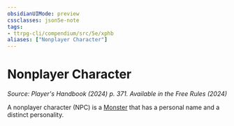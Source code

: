 ```yaml
---
obsidianUIMode: preview
cssclasses: json5e-note
tags:
- ttrpg-cli/compendium/src/5e/xphb
aliases: ["Nonplayer Character"]
---
```

# Nonplayer Character
*Source: Player's Handbook (2024) p. 371. Available in the Free Rules (2024)* 

A nonplayer character (NPC) is a [Monster](Mechanics/rules/variant-rules/monster-xphb.md) that has a personal name and a distinct personality.